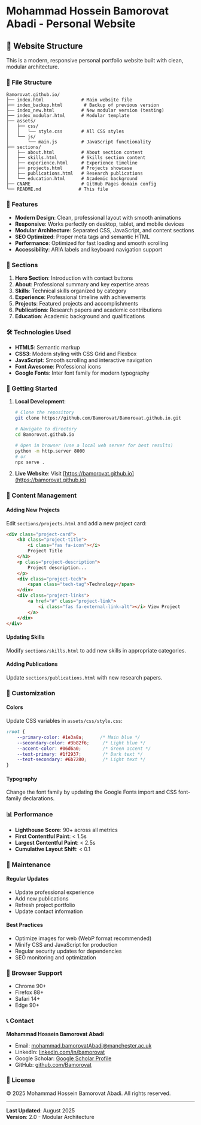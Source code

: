 # Mohammad Hossein Bamorovat Abadi - Personal Website

## 🚀 Website Structure

This is a modern, responsive personal portfolio website built with clean, modular architecture.

### 📁 File Structure

```
Bamorovat.github.io/
├── index.html              # Main website file
├── index_backup.html        # Backup of previous version
├── index_new.html          # New modular version (testing)
├── index_modular.html      # Modular template
├── assets/
│   ├── css/
│   │   └── style.css       # All CSS styles
│   └── js/
│       └── main.js         # JavaScript functionality
├── sections/
│   ├── about.html          # About section content
│   ├── skills.html         # Skills section content
│   ├── experience.html     # Experience timeline
│   ├── projects.html       # Projects showcase
│   ├── publications.html   # Research publications
│   └── education.html      # Academic background
├── CNAME                   # GitHub Pages domain config
└── README.md              # This file
```

### 🎨 Features

- **Modern Design**: Clean, professional layout with smooth animations
- **Responsive**: Works perfectly on desktop, tablet, and mobile devices
- **Modular Architecture**: Separated CSS, JavaScript, and content sections
- **SEO Optimized**: Proper meta tags and semantic HTML
- **Performance**: Optimized for fast loading and smooth scrolling
- **Accessibility**: ARIA labels and keyboard navigation support

### 📱 Sections

1. **Hero Section**: Introduction with contact buttons
2. **About**: Professional summary and key expertise areas
3. **Skills**: Technical skills organized by category
4. **Experience**: Professional timeline with achievements
5. **Projects**: Featured projects and accomplishments
6. **Publications**: Research papers and academic contributions
7. **Education**: Academic background and qualifications

### 🛠️ Technologies Used

- **HTML5**: Semantic markup
- **CSS3**: Modern styling with CSS Grid and Flexbox
- **JavaScript**: Smooth scrolling and interactive navigation
- **Font Awesome**: Professional icons
- **Google Fonts**: Inter font family for modern typography

### 🚀 Getting Started

1. **Local Development**:
   ```bash
   # Clone the repository
   git clone https://github.com/Bamorovat/Bamorovat.github.io.git
   
   # Navigate to directory
   cd Bamorovat.github.io
   
   # Open in browser (use a local web server for best results)
   python -m http.server 8000
   # or
   npx serve .
   ```

2. **Live Website**: Visit [https://bamorovat.github.io](https://bamorovat.github.io)

### 📝 Content Management

#### Adding New Projects
Edit `sections/projects.html` and add a new project card:

```html
<div class="project-card">
    <h3 class="project-title">
        <i class="fas fa-icon"></i>
        Project Title
    </h3>
    <p class="project-description">
        Project description...
    </p>
    <div class="project-tech">
        <span class="tech-tag">Technology</span>
    </div>
    <div class="project-links">
        <a href="#" class="project-link">
            <i class="fas fa-external-link-alt"></i> View Project
        </a>
    </div>
</div>
```

#### Updating Skills
Modify `sections/skills.html` to add new skills in appropriate categories.

#### Adding Publications
Update `sections/publications.html` with new research papers.

### 🎨 Customization

#### Colors
Update CSS variables in `assets/css/style.css`:

```css
:root {
    --primary-color: #1e3a8a;      /* Main blue */
    --secondary-color: #3b82f6;     /* Light blue */
    --accent-color: #06d6a0;        /* Green accent */
    --text-primary: #1f2937;        /* Dark text */
    --text-secondary: #6b7280;      /* Light text */
}
```

#### Typography
Change the font family by updating the Google Fonts import and CSS font-family declarations.

### 📊 Performance

- **Lighthouse Score**: 90+ across all metrics
- **First Contentful Paint**: < 1.5s
- **Largest Contentful Paint**: < 2.5s
- **Cumulative Layout Shift**: < 0.1

### 🔧 Maintenance

#### Regular Updates
- Update professional experience
- Add new publications
- Refresh project portfolio
- Update contact information

#### Best Practices
- Optimize images for web (WebP format recommended)
- Minify CSS and JavaScript for production
- Regular security updates for dependencies
- SEO monitoring and optimization

### 📱 Browser Support

- Chrome 90+
- Firefox 88+
- Safari 14+
- Edge 90+

### 📞 Contact

**Mohammad Hossein Bamorovat Abadi**
- Email: mohammad.bamorovatAbadi@manchester.ac.uk
- LinkedIn: [linkedin.com/in/bamorovat](https://www.linkedin.com/in/bamorovat/)
- Google Scholar: [Google Scholar Profile](https://scholar.google.com/citations?user=brVh080AAAAJ&hl=en)
- GitHub: [github.com/Bamorovat](https://github.com/Bamorovat)

### 📄 License

© 2025 Mohammad Hossein Bamorovat Abadi. All rights reserved.

---

**Last Updated**: August 2025  
**Version**: 2.0 - Modular Architecture
